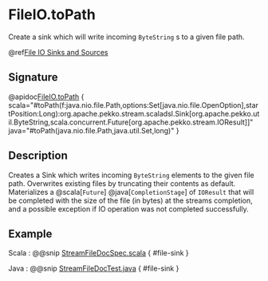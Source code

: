 # FileIO.toPath

Create a sink which will write incoming `ByteString` s to a given file path.

@ref[File IO Sinks and Sources](../index.md#file-io-sinks-and-sources)

## Signature

@apidoc[FileIO.toPath](FileIO$) { scala="#toPath(f:java.nio.file.Path,options:Set[java.nio.file.OpenOption],startPosition:Long):org.apache.pekko.stream.scaladsl.Sink[org.apache.pekko.util.ByteString,scala.concurrent.Future[org.apache.pekko.stream.IOResult]]" java="#toPath(java.nio.file.Path,java.util.Set,long)" }


## Description

Creates a Sink which writes incoming `ByteString` elements to the given file path. Overwrites existing files by truncating their contents as default. 
Materializes a @scala[`Future`] @java[`CompletionStage`] of `IOResult` that will be completed with the size of the file (in bytes) at the streams completion, and a possible exception if IO operation was not completed successfully.

## Example

Scala
:  @@snip [StreamFileDocSpec.scala](/docs/src/test/scala/docs/stream/io/StreamFileDocSpec.scala) { #file-sink }

Java
:  @@snip [StreamFileDocTest.java](/docs/src/test/java/jdocs/stream/io/StreamFileDocTest.java) { #file-sink }
